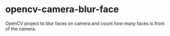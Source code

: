# opencv-camera-blur-face
OpenCV project to blur faces on camera and count how many faces is front of the camera.
